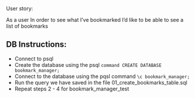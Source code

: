 User story:

As a user 
In order to see what I’ve bookmarked
I’d like to be able to see a list of bookmarks


DB Instructions:
------
- Connect to psql
- Create the database using the psql `command CREATE DATABASE bookmark_manager;` 
- Connect to the database using the pqsl command `\c bookmark_manager;`
- Run the query we have saved in the file 01_create_bookmarks_table.sql
- Repeat steps 2 - 4 for bookmark_manager_test

